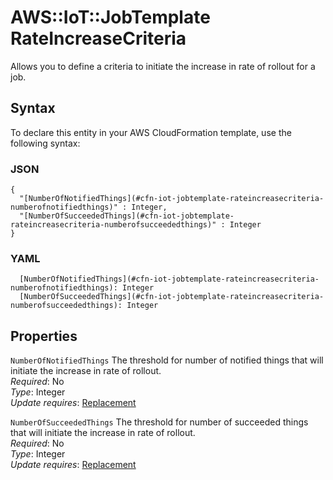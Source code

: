 # AWS::IoT::JobTemplate RateIncreaseCriteria<a name="aws-properties-iot-jobtemplate-rateincreasecriteria"></a>

Allows you to define a criteria to initiate the increase in rate of rollout for a job\.

## Syntax<a name="aws-properties-iot-jobtemplate-rateincreasecriteria-syntax"></a>

To declare this entity in your AWS CloudFormation template, use the following syntax:

### JSON<a name="aws-properties-iot-jobtemplate-rateincreasecriteria-syntax.json"></a>

```
{
  "[NumberOfNotifiedThings](#cfn-iot-jobtemplate-rateincreasecriteria-numberofnotifiedthings)" : Integer,
  "[NumberOfSucceededThings](#cfn-iot-jobtemplate-rateincreasecriteria-numberofsucceededthings)" : Integer
}
```

### YAML<a name="aws-properties-iot-jobtemplate-rateincreasecriteria-syntax.yaml"></a>

```
  [NumberOfNotifiedThings](#cfn-iot-jobtemplate-rateincreasecriteria-numberofnotifiedthings): Integer
  [NumberOfSucceededThings](#cfn-iot-jobtemplate-rateincreasecriteria-numberofsucceededthings): Integer
```

## Properties<a name="aws-properties-iot-jobtemplate-rateincreasecriteria-properties"></a>

`NumberOfNotifiedThings`  <a name="cfn-iot-jobtemplate-rateincreasecriteria-numberofnotifiedthings"></a>
The threshold for number of notified things that will initiate the increase in rate of rollout\.  
*Required*: No  
*Type*: Integer  
*Update requires*: [Replacement](https://docs.aws.amazon.com/AWSCloudFormation/latest/UserGuide/using-cfn-updating-stacks-update-behaviors.html#update-replacement)

`NumberOfSucceededThings`  <a name="cfn-iot-jobtemplate-rateincreasecriteria-numberofsucceededthings"></a>
The threshold for number of succeeded things that will initiate the increase in rate of rollout\.  
*Required*: No  
*Type*: Integer  
*Update requires*: [Replacement](https://docs.aws.amazon.com/AWSCloudFormation/latest/UserGuide/using-cfn-updating-stacks-update-behaviors.html#update-replacement)